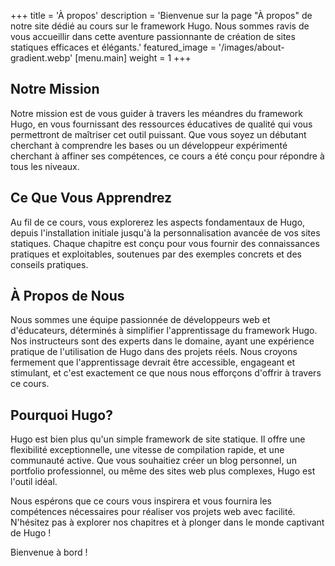 +++
title = 'À propos'
description = 'Bienvenue sur la page "À propos" de notre site dédié au cours sur le framework Hugo. Nous sommes ravis de vous accueillir dans cette aventure passionnante de création de sites statiques efficaces et élégants.'
featured_image = '/images/about-gradient.webp'
[menu.main]
weight = 1
+++
## Notre Mission

Notre mission est de vous guider à travers les méandres du framework Hugo, en vous fournissant des ressources éducatives de qualité qui vous permettront de maîtriser cet outil puissant. Que vous soyez un débutant cherchant à comprendre les bases ou un développeur expérimenté cherchant à affiner ses compétences, ce cours a été conçu pour répondre à tous les niveaux.

## Ce Que Vous Apprendrez

Au fil de ce cours, vous explorerez les aspects fondamentaux de Hugo, depuis l'installation initiale jusqu'à la personnalisation avancée de vos sites statiques. Chaque chapitre est conçu pour vous fournir des connaissances pratiques et exploitables, soutenues par des exemples concrets et des conseils pratiques.

## À Propos de Nous

Nous sommes une équipe passionnée de développeurs web et d'éducateurs, déterminés à simplifier l'apprentissage du framework Hugo. Nos instructeurs sont des experts dans le domaine, ayant une expérience pratique de l'utilisation de Hugo dans des projets réels. Nous croyons fermement que l'apprentissage devrait être accessible, engageant et stimulant, et c'est exactement ce que nous nous efforçons d'offrir à travers ce cours.

## Pourquoi Hugo?

Hugo est bien plus qu'un simple framework de site statique. Il offre une flexibilité exceptionnelle, une vitesse de compilation rapide, et une communauté active. Que vous souhaitiez créer un blog personnel, un portfolio professionnel, ou même des sites web plus complexes, Hugo est l'outil idéal.

Nous espérons que ce cours vous inspirera et vous fournira les compétences nécessaires pour réaliser vos projets web avec facilité. N'hésitez pas à explorer nos chapitres et à plonger dans le monde captivant de Hugo !

Bienvenue à bord !
